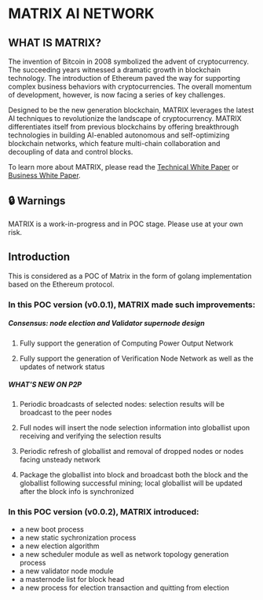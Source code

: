 # MATRIX AI NETWORK

## WHAT IS MATRIX?

The invention of Bitcoin in 2008 symbolized the advent of cryptocurrency. The succeeding years witnessed a dramatic growth in blockchain technology. The introduction of Ethereum paved the way for supporting complex business behaviors with cryptocurrencies. The overall momentum of development, however, is now facing a series of key challenges.

Designed to be the new generation blockchain, MATRIX leverages the latest AI techniques to revolutionize the landscape of cryptocurrency. MATRIX differentiates itself from previous blockchains by offering breakthrough technologies in building AI-enabled autonomous and self-optimizing blockchain networks, which feature multi-chain collaboration and decoupling of data and control blocks.

To learn more about MATRIX, please read the [Technical White Paper](https://github.com/MatrixAINetwork/WhitePaper/blob/master/MATRIXTechnicalWhitePaper.pdf) or [Business White Paper](https://github.com/MatrixAINetwork/WhitePaper/blob/master/MATRIXBusinessWhitePaper.pdf).


## :lock: Warnings

MATRIX is a work-in-progress and in POC stage. Please use at your own risk.

## Introduction

This is considered as a POC of Matrix in the form of golang implementation based on the Ethereum protocol.

### In this POC version (v0.0.1), MATRIX made such improvements:

##### Consensus: node election and Validator supernode design

1. Fully support the generation of Computing Power Output Network 

2. Fully support the generation of Verification Node Network as well as the updates of network status

##### WHAT'S NEW ON P2P

1. Periodic broadcasts of selected nodes: selection results will be broadcast to the peer nodes

2. Full nodes will insert the node selection information into globallist upon receiving and verifying the selection results

3. Periodic refresh of globallist and removal of dropped nodes or nodes facing unsteady network

4. Package the globallist into block and broadcast both the block and the globallist following successful mining; local globallist will be updated after the block info is synchronized 


### In this POC version (v0.0.2), MATRIX introduced:


- a new boot process
- a new static sychronization process
- a new election algorithm
- a new scheduler module as well as network topology generation process
- a new validator node module
- a masternode list for block head
- a new process for election transaction and quitting from election



